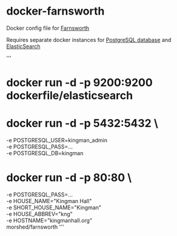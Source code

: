 # docker-farnsworth

Docker config file for [Farnsworth](https://github.com/knagra/farnsworth)

Requires separate docker instances for [PostgreSQL database](https://registry.hub.docker.com/u/morshed/postgresql) and [ElasticSearch](https://registry.hub.docker.com/u/dockerfile/elasticsearch)

'''
# docker run -d -p 9200:9200 dockerfile/elasticsearch
# docker run -d -p 5432:5432 \
  -e POSTGRESQL_USER=kingman_admin \
  -e POSTGRESQL_PASS=... \
  -e POSTGRESQL_DB=kingman
# docker run -d -p 80:80 \
  -e POSTGRESQL_PASS=... \
  -e HOUSE_NAME="Kingman Hall" \
  -e SHORT_HOUSE_NAME="Kingman" \
  -e HOUSE_ABBREV="kng" \
  -e HOSTNAME="kingmanhall.org" \
  morshed/farnsworth
'''

